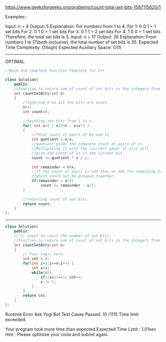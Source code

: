 https://www.geeksforgeeks.org/problems/count-total-set-bits-1587115620/1

Examples :

Input: n = 4
Output: 5
Explanation: For numbers from 1 to 4. For 1: 0 0 1 = 1 set bits For 2: 0 1 0 = 1 set bits For 3: 0 1 1 = 2 set bits For 4: 1 0 0 = 1 set bits Therefore, the total set bits is 5.
Input: n = 17
Output: 35
Explanation: From numbers 1 to 17(both inclusive), the total number of set bits is 35.
Expected Time Complexity: O(logn)
Expected Auxiliary Space: O(1)

---
OPTIMAL

```cpp
//Back-end complete function Template for C++

class Solution{
    public:
    //Function to return sum of count of set bits in the integers from 1 to n. 
    int countSetBits(int n)
    {
        //Ignoring 0 as all the bits are unset. 
        n++;
        int count=0;
        
        //Counting set bits from 1 to n.
        for( int x=2 ; x/2<n ; x=x*2 )
        {
            //Total count of pairs of 0s and 1s.
            int quotient = n/x;
            //quotient gives the complete count of pairs of 1s.
            //Multiplying it with the (current power of 2)/2 will 
            //give the count of 1s in the current bit.
            count += quotient * x / 2;
            
            int remainder = n%x;
            //If the count of pairs is odd then we add the remaining 1s 
            //which could not be grouped together. 
            if(remainder > x/2)
                count += remainder - x/2;
        }
        
        //returning count of set bits.
        return count;
    }
};

```
---

```cpp
class Solution{
    public:
    // n: input to count the number of set bits
    //Function to return sum of count of set bits in the integers from 1 to n.
    int countSetBits(int n)
    {
        // Your logic here
        int cnt = 0;
        for(int i=1;i<=n;i++) {
            int x=i;
            while(x){
                if((x&1)==1) cnt++;
                x /= 2;
            }
        }
        return cnt;
    }
};

```


Runtime Error 
Ask Yogi Bot
Test Cases Passed: 
10 /1115
Time limit exceeded.

Your program took more time than expected.Expected Time Limit : 1.01sec
Hint : Please optimize your code and submit again.
